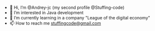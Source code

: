 - 👋 Hi, I’m @Andrey-jc (my second profile @Stuffing-code)
- 👀 I’m interested in Java development
- 🌱 I’m currently learning in a company "League of the digital economy"
- 📫 How to reach me stuffingcode@gmail.com

<!---
Andrey-jc/Andrey-jc is a ✨ special ✨ repository because its `README.md` (this file) appears on your GitHub profile.
You can click the Preview link to take a look at your changes.
--->
